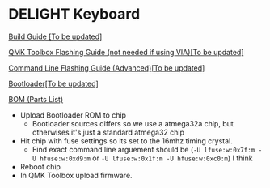 # DELIGHT Keyboard

[Build Guide \[To be updated\]]()

[QMK Toolbox Flashing Guide (not needed if using VIA)\[To be updated\]]()

[Command Line Flashing Guide (Advanced)\[To be updated\]]()

[Bootloader\[To be updated\]]()

[BOM (Parts List)](BOM.csv)

- Upload Bootloader ROM to chip 
  - Bootloader sources differs so we use a atmega32a chip, but otherwises it's just a standard atmega32 chip
- Hit chip with fuse settings so its set to the 16mhz timing crystal.
  - Find exact command line arguement should be (`-U lfuse:w:0x7f:m -U hfuse:w:0xd9:m` or `-U lfuse:w:0x1f:m -U hfuse:w:0xc0:m`) I think
- Reboot chip
- In QMK Toolbox upload firmware.